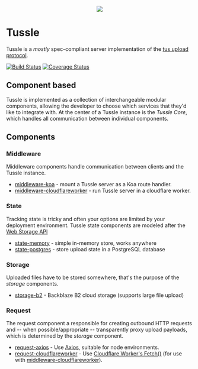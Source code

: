 <p align="center">
  <img src="../../raw/main/assets/tusslekitty.svg"/>
</p>

# Tussle
Tussle is a *mostly* spec-compliant server implementation of the [tus upload protocol](http://www.tus.io/protocols/resumable-upload.html).

[![Build Status](https://travis-ci.org/Klowner/tussle.svg?branch=main)](https://travis-ci.org/Klowner/tussle)
[![Coverage Status](https://coveralls.io/repos/github/Klowner/tussle/badge.svg?branch=main)](https://coveralls.io/github/Klowner/tussle?branch=main)

## Component based
Tussle is implemented as a collection of interchangeable modular components, allowing the developer to choose which services that they'd like to integrate with.
At the center of a Tussle instance is the *Tussle Core*, which handles all communication between individual components.

## Components
### Middleware
Middleware components handle communication between clients and the Tussle instance.
 - [middleware-koa](/packages/middleware-koa) - mount a Tussle server as a Koa route handler.
 - [middleware-cloudflareworker](/packages/middleware-cloudflareworker) - run Tussle server in a cloudflare worker.
 
### State
Tracking state is tricky and often your options are limited by your deployment environment.
Tussle state components are modeled after the [Web Storage API](https://developer.mozilla.org/en-US/docs/Web/API/Web_Storage_API/Using_the_Web_Storage_API)
 - [state-memory](/packages/state-memory) - simple in-memory store, works anywhere
 - [state-postgres](/packages/state-postgres) - store upload state in a PostgreSQL database
 
### Storage
Uploaded files have to be stored somewhere, that's the purpose of the *storage* components.
 - [storage-b2](/packages/storage-b2) - Backblaze B2 cloud storage (supports large file upload)

### Request
The request component a responsible for creating outbound HTTP requests and -- when possible/appropriate -- transparently proxy upload payloads, which is determined by the *storage* component.
 - [request-axios](/packages/request-axios) - Use [Axios](https://github.com/axios/axios), suitable for node environments.
 - [request-cloudflareworker](/packages/request-cloudflareworker) - Use [Cloudflare Worker's Fetch()](https://developers.cloudflare.com/workers/runtime-apis/fetch) (for use with [middleware-cloudflareworker](/packages/middleware-cloudflareworker)).

